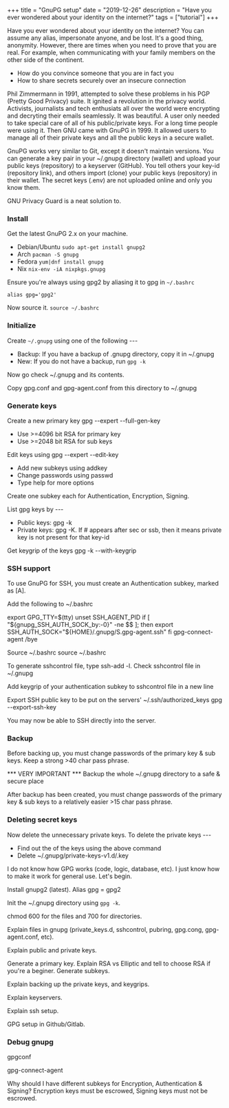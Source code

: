 +++
title = "GnuPG setup"
date = "2019-12-26"
description = "Have you ever wondered about your identity on the internet?"
tags = ["tutorial"]
+++

Have you ever wondered about your identity on the internet? You can assume any alias, impersonate anyone, and be lost. It's a good thing, anonymity. However, there are times when you need to prove that you are real. For example, when communicating with your family members on the other side of the continent.

- How do you convince someone that you are in fact you
- How to share secrets securely over an insecure connection

Phil Zimmermann in 1991, attempted to solve these problems in his PGP (Pretty Good Privacy) suite. It ignited a revolution in the privacy world. Activists, journalists and tech enthusiats all over the world were encrypting and decryting their emails seamlessly. It was beautiful. A user only needed to take special care of all of his public/private keys. For a long time people were using it. Then GNU came with GnuPG in 1999. It allowed users to manage all of their private keys and all the public keys in a secure wallet.

GnuPG works very similar to Git, except it doesn't maintain versions. You can generate a key pair in your ~/.gnupg directory (wallet) and upload your public keys (repository) to a keyserver (GitHub). You tell others your key-id (repository link), and others import (clone) your public keys (repository) in their wallet. The secret keys (.env) are not uploaded online and only you know them.


GNU Privacy Guard is a neat solution to.

### Install

Get the latest GnuPG 2.x on your machine.

- Debian/Ubuntu ```sudo apt-get install gnupg2```
- Arch ```pacman -S gnupg```
- Fedora ```yum|dnf install gnupg```
- Nix ```nix-env -iA nixpkgs.gnupg```

Ensure you're always using gpg2 by aliasing it to gpg in ```~/.bashrc```

```alias gpg='gpg2'```

Now source it. ```source ~/.bashrc```

### Initialize

Create ```~/.gnupg``` using one of the following ---

- Backup: If you have a backup of .gnupg directory, copy it in ~/.gnupg
- New: If you do not have a backup, run ```gpg -k```

Now go check ~/.gnupg and its contents.

Copy gpg.conf and gpg-agent.conf from this directory to ~/.gnupg

### Generate keys

Create a new primary key gpg --expert --full-gen-key

- Use >=4096 bit RSA for primary key
- Use >=2048 bit RSA for sub keys

Edit keys using gpg --expert --edit-key <uid>

- Add new subkeys using addkey
- Change passwords using passwd
- Type help for more options

Create one subkey each for Authentication, Encryption, Signing.

List gpg keys by ---

- Public keys: gpg -k
- Private keys: gpg -K. If # appears after sec or ssb, then it means private key is not present for that key-id

Get keygrip of the keys gpg -k --with-keygrip <uid>

### SSH support

To use GnuPG for SSH, you must create an Authentication subkey, marked as [A].

Add the following to ~/.bashrc

export GPG_TTY=$(tty)
unset SSH_AGENT_PID
if [ "${gnupg_SSH_AUTH_SOCK_by:-0}" -ne $$ ]; then
  export SSH_AUTH_SOCK="${HOME}/.gnupg/S.gpg-agent.ssh"
fi
gpg-connect-agent /bye

Source ~/.bashrc source ~/.bashrc

To generate sshcontrol file, type ssh-add -l. Check sshcontrol file in ~/.gnupg

Add keygrip of your authentication subkey to sshcontrol file in a new line

Export SSH public key to be put on the servers' ~/.ssh/authorized_keys gpg --export-ssh-key <key-id>

You may now be able to SSH directly into the server.

### Backup

Before backing up, you must change passwords of the primary key & sub keys. Keep a strong >40 char pass phrase.

*** VERY IMPORTANT *** Backup the whole ~/.gnupg directory to a safe & secure place

After backup has been created, you must change passwords of the primary key & sub keys to a relatively easier >15 char pass phrase.

### Deleting secret keys

Now delete the unnecessary private keys. To delete the private keys ---

- Find out the of the keys using the above command
- Delete ~/.gnupg/private-keys-v1.d/.key





I do not know how GPG works (code, logic, database, etc). I just know how to make it work for general use. Let's begin.

Install gnupg2 (latest).
Alias gpg = gpg2

Init the ~/.gnupg directory using `gpg -k`.

chmod 600 for the files and 700 for directories.

Explain files in gnupg (private_keys.d, sshcontrol, pubring, gpg.cong, gpg-agent.conf, etc).

Explain public and private keys.

Generate a primary key. Explain RSA vs Elliptic and tell to choose RSA if you're a beginer.
Generate subkeys.

Explain backing up the private keys, and keygrips.

Explain keyservers.

Explain ssh setup.

GPG setup in Github/Gitlab.

### Debug gnupg

gpgconf

gpg-connect-agent





Why should I have different subkeys for Encryption, Authentication & Signing?
Encryption keys must be escrowed, Signing keys must not be escrowed.
